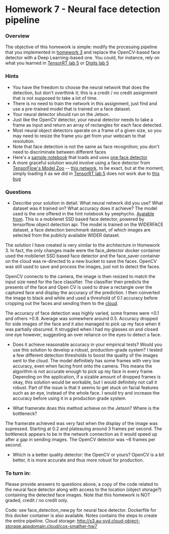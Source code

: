 # Homework 7 - Neural face detection pipeline

### Overview
The objective of this homework is simple: modify the processing pipeline that you implemented in 
[homework 3](https://github.com/MIDS-scaling-up/v2/blob/master/week03/hw/README.md) and replace the OpenCV-based face detector with 
a Deep Learning-based one. You could, for instance, rely on what you learned in 
[TensorRT lab 5](https://github.com/MIDS-scaling-up/v2/blob/master/week05/labs/lab_tensorrt.md) or 
[Digits lab 5](https://github.com/MIDS-scaling-up/v2/blob/master/week05/labs/lab_digits.md)

### Hints
* You have the freedom to choose the neural network that does the detection, but don't overthink it; this is a credit / no credit assignment that is not supposed to take a lot of time.
* There is no need to train the network in this assignment, just find and use a pre-trained model that is trained on a face dataset.
* Your neural detector should run on the Jetson.
* Just like the OpenCV detector, your neural detector needs to take a frame as input and return an array of rectangles for each face detected.
* Most neural object detectors operate on a frame of a given size, so you may need to resize the frame you get from your webcam to that resolution.
* Note that face detection is not the same as face recognition; you don't need to discriminate between different faces
* Here's a [sample notebook](hw07-hint.ipynb) that loads and uses [one face detector](https://github.com/yeephycho/tensorflow-face-detection)
* A more graceful solution would involve using a face detector from [TensorFlow's Model Zoo](https://github.com/tensorflow/models/blob/master/research/object_detection/g3doc/detection_model_zoo.md) -- [this network](http://download.tensorflow.org/models/object_detection/facessd_mobilenet_v2_quantized_320x320_open_image_v4.tar.gz), to be exact, but at the moment, simply loading it as we did in [TensorRT lab 5](https://github.com/MIDS-scaling-up/v2/blob/master/week05/labs/lab_tensorrt.md)  does not work due to [this bug](https://stackoverflow.com/questions/53563976/tensorflow-object-detection-api-valueerror-anchor-strides-must-be-a-list-wit)

### Questions
* Describe your solution in detail.  What neural network did you use? What dataset was it trained on? What accuracy does it achieve?
The model used is the one offered in the hint notebook by yeephycho. [Avaiable from](https://github.com/yeephycho/tensorflow-face-detection). This is a  mobilenet SSD based face detector, powered by tensorflow object detection api. The model is trained on the WIDERFACE dataset, a face detection benchmark dataset, of which images are selected from the publicly available WIDER dataset.

The solution I have created is very similar to the architecture in Homework 3. In fact, the only changes made were the face_detector docker container used the mobilenet SSD based face detector and the face_saver container on the cloud was re-directed to a new bucket to save the faces. OpenCV was still used to save and process the images, just not to detect the faces.

OpenCV connects to the camera, the image is then resized to match the input size need for the face classifier. The classifier then predicts the presents of the face and Open CV is used to draw a rectangle over the captured face and display the accuracy of the prediction. I then converted the image to black and white and used a threshold of 0.1 accuracy before cropping out the faces and sending them to the [cloud](http://s3.au-syd.cloud-object-storage.appdomain.cloud/cos-smather-hw7).

The accuracy of face detection was highly varied, some frames were <0.1 and others >0.9. Average was somewhere around 0.5. Accuracy dropped for side images of the face and it also managed to pick up my face when it was partially obscured. It struggled when I had my glasses on and closed one eye however, suggesting an over reliance on the eyes to detect a face.

* Does it achieve reasonable accuracy in your empirical tests? Would you use this solution to develop a robust, production-grade system?
I tested a few different detection thresholds to boost the quality of the images sent to the cloud. The model definitiely has some frames with very low accuracy, even when facing front onto the camera. This means the algorithm is not accurate enough to pick up my face in every frame. Depending on the application, if a sizable amount of dropped frames is okay, this solution would be workable, but I would definitely not call it robust. Part of the issue is that it seems to get stuck on facial features such as an eye, instead of the whole face. I would try and increase the accuracy before using it in a production grade system.

* What framerate does this method achieve on the Jetson? Where is the bottleneck?

The framerate achieved was very fast when the display of the image was supressed. Starting at 0.2 and plateauing around 3 frames per second. The bottleneck appears to be in the network connection as it would speed up after a gap in sending images. The OpenCV detector was ~6 frames per second.

* Which is a better quality detector: the OpenCV or yours?
OpenCV is a bit better, it is more accurate and thus more robust for production.
### To turn in:

Please provide answers to questions above, a copy of the code related to the neural face detector along with access to the location (object storage?) containing the detected face images. Note that this homework is NOT graded, credit / no credit only.

Code: see face_detection_new.py for neural face detector. Dockerfile for this docker container is also available. Notes contains the steps to create the entire pipeline.
Cloud storage: http://s3.au-syd.cloud-object-storage.appdomain.cloud/cos-smather-hw7
